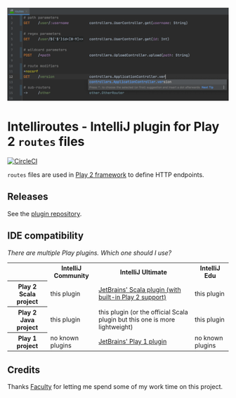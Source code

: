 ![screenshot](screenshot.png)

# Intelliroutes - IntelliJ plugin for Play 2 `routes` files

[![CircleCI](https://circleci.com/gh/tomas-milata/intelliroutes.svg?style=svg)](https://circleci.com/gh/tomas-milata/intelliroutes)

`routes` files are used in [Play 2 framework](https://www.playframework.com/) to define HTTP endpoints.

## Releases
See the [plugin repository](https://plugins.jetbrains.com/plugin/10053-play-routes).

## IDE compatibility

_There are multiple Play plugins. Which one should I use?_

<table>
  <tr>
    <td></td>
    <th scope="col">IntelliJ Community</th>
    <th scope="col">IntelliJ Ultimate</th>
    <th scope="col">IntelliJ Edu</th>
  </tr>
  <tr>
    <th scope="row">Play 2 Scala project</th>
    <td>this plugin</td>
    <td><a href="https://plugins.jetbrains.com/plugin/1347-scala">JetBrains' Scala plugin (with built-in Play 2 support)</a></td>
    <td>this plugin</td>
  </tr>
  <tr>
    <th scope="row">Play 2 Java project</th>
    <td>this plugin</td>
    <td>this plugin (or the official Scala plugin but this one is more lightweight)</td>
    <td>this plugin</td>
  </tr>
  <tr>
    <th scope="row">Play 1 project</th>
    <td>no known plugins</td>
    <td><a href="https://plugins.jetbrains.com/plugin/14583-play-framework/versions">JetBrains' Play 1 plugin</a></td>
    <td>no known plugins</td>
  </tr>
</table>

## Credits
Thanks [Faculty](https://github.com/facultyai) for letting me spend some of my work time on this project.
